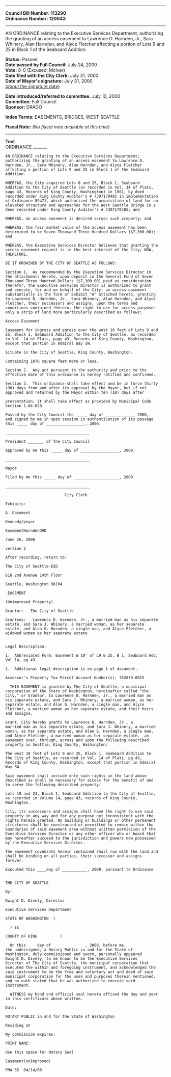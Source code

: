 * * * * *  
  
**Council Bill Number: [](#h0)[](#h2)113290**   
**Ordinance Number: 120043**  
  
* * * * *  
  
AN ORDINANCE relating to the Executive Services Department; authorizing the granting of an access easement to Lawrence D. Harnden, Jr., Sara Whinery, Alan Harnden, and Alyce Fletcher affecting a portion of Lots 9 and 25 in Block 1 of the Seaboard Addition.  
  
**Status:** Passed   
**Date passed by Full Council:** July 24, 2000   
**Vote:** 8-0 (Excused: McIver)   
**Date filed with the City Clerk:** July 31, 2000   
**Date of Mayor's signature:** July 31, 2000   
[(about the signature date)](/~public/approvaldate.htm)   
  
  
**Date introduced/referred to committee:** July 10, 2000   
**Committee:** Full Council   
**Sponsor:** DRAGO   
  
**Index Terms:** EASEMENTS, BRIDGES, WEST-SEATTLE  
  
**Fiscal Note:** *(No fiscal note available at this time)*  
  
* * * * *  
  
**Text**  
    ORDINANCE _______  
  
  
  
    AN ORDINANCE relating to the Executive Services Department;  
    authorizing the granting of an access easement to Lawrence D.  
    Harnden, Jr., Sara Whinery, Alan Harnden, and Alyce Fletcher  
    affecting a portion of Lots 9 and 25 in Block 1 of the Seaboard  
    Addition.  
  
    WHEREAS, the City acquired Lots 8 and 25, Block 1, Seaboard  
    Addition to the City of Seattle (as recorded in Vol. 14 of Plats,  
    page 43, Records of King County, Washington) in 1961, by deed  
    recorded under King County Auditor's # 7307170485 in implementation  
    of Ordinance 89471, which authorized the acquisition of land for an  
    elevated structure and approaches for the West Seattle Bridge in a  
    deed recorded under King County Auditor's # 7307170485; and  
  
    WHEREAS, an access easement is desired across such property; and  
  
    WHEREAS, the fair market value of the access easement has been  
    determined to be Seven Thousand Three Hundred Dollars ($7,300.00);  
    and  
  
    WHEREAS, the Executive Services Director believes that granting the  
    access easement request is in the best interest of the City; NOW,  
    THEREFORE,  
  
    BE IT ORDAINED BY THE CITY OF SEATTLE AS FOLLOWS:  
  
    Section 1.  As recommended by the Executive Services Director in  
    the attachments hereto, upon deposit in the General Fund of Seven  
    Thousand Three Hundred Dollars ($7,300.00) paid as consideration  
    therefor, the Executive Services Director is authorized to grant  
    and execute, for and on behalf of the City, an access easement  
    substantially in the form of Exhibit "A" attached hereto, granting  
    to Lawrence D. Harnden, Jr., Sara Whinery, Alan Harnden, and Alyce  
    Fletcher, their successors and assigns, upon the terms and  
    conditions contained therein, the right to use for access purposes  
    only a strip of land more particularly described as follows:  
  
    Access Easement  
  
    Easement for ingress and egress over the west 10 feet of Lots 9 and  
    25, Block 1, Seaboard Addition to the City of Seattle, as recorded  
    in Vol. 14 of Plats, page 43, Records of King County, Washington,  
    except that portion in Admiral Way SW.  
  
    Situate in the City of Seattle, King County, Washington.  
  
    Containing 1870 square feet more or less.  
  
    Section 2.  Any act pursuant to the authority and prior to the  
    effective date of this ordinance is hereby ratified and confirmed.  
  
    Section 3.  This ordinance shall take effect and be in force thirty  
    (30) days from and after its approval by the Mayor, but if not  
    approved and returned by the Mayor within ten (10) days after  
  
    presentation, it shall take effect as provided by Municipal Code  
    Section 1.04.020.  
  
    Passed by the City Council the _____ day of ____________, 2000,  
    and signed by me in open session in authentication of its passage  
    this _____ day of _________________, 2000.  
  
    _____________________________________  
  
    President _______ of the City Council  
  
    Approved by me this _____ day of _________________, 2000.  
  
    _____________________________________  
  
    Mayor  
  
    Filed by me this _____ day of ____________________, 2000.  
  
    _____________________________________  
  
                              City Clerk  
  
    Exhibits:  
  
    A. Easement  
  
    Kennedy/peyer  
  
    EasementHarndenORD  
  
    June 26, 2000  
  
    version 2  
  
    After recording, return to:  
  
    The City of Seattle-ESD  
  
    618 2nd Avenue 14th Floor  
  
    Seattle, Washington 98104  
  
     EASEMENT  
  
    (Unimproved Property)  
  
    Grantor:   The City of Seattle  
  
    Grantees:   Lawrence D. Harnden, Jr., a married man as his separate  
    estate, and Sara J. Whinery, a married woman, as her separate  
    estate, and Alan G. Harnden, a single man, and Alyce Fletcher, a  
    widowed woman as her separate estate  
  
  
    Legal Description:  
  
    1.  Abbreviated Form: Easement W 10' of L9 & 25, B 1, Seaboard Add.  
    Vol 14, pg 43  
  
    2.  Additional legal description is on page 1 of document.  
  
    Assessor's Property Tax Parcel Account Number(s): 762870-0015  
  
      THIS EASEMENT is granted by The City of Seattle, a municipal  
    corporation of the State of Washington, hereinafter called "the  
    City," or Grantor, to Lawrence D. Harnden, Jr., a married man as  
    his separate estate, and Sara J. Whinery, a married woman, as her  
    separate estate, and Alan G. Harnden, a single man, and Alyce  
    Fletcher, a married woman as her separate estate, and their heirs  
    and assigns.  
  
    Grant. City hereby grants to Lawrence D. Harnden, Jr., a  
    married man as his separate estate, and Sara J. Whinery, a married  
    woman, as her separate estate, and Alan G. Harnden, a single man,  
    and Alyce Fletcher, a married woman as her separate estate,  an  
    easement over, through, across and upon the following described  
    property in Seattle, King County, Washington:  
  
    The west 10 feet of Lots 9 and 25, Block 1, Seaboard Addition to  
    the City of Seattle, as recorded in Vol. 14 of Plats, pg 43,  
    Records of King County, Washington, except that portion in Admiral  
    Way SW.  
  
    Said easement shall include only such rights in the land above  
    described as shall be necessary for access for the benefit of and  
    to serve the following described property:  
  
    Lots 10 and 24, Block 1, Seaboard Addition to the City of Seattle,  
    as recorded in Volume 14, page 43, records of King County,  
    Washington.  
  
    City, its successors and assigns shall have the right to use said  
    property in any way and for any purpose not inconsistent with the  
    rights herein granted. No building or buildings or other permanent  
    structures shall be constructed or permitted to remain within the  
    boundaries of said easement area without written permission of the  
    Executive Services Director or any other officer who or board that  
    may hereafter succeed to the jurisdiction and powers now possessed  
    by the Executive Services Director.  
  
    The easement covenants herein contained shall run with the land and  
    shall be binding on all parties, their successor and assigns  
    forever.  
  
    Executed this ____day of ___________, 2000, pursuant to Ordinance  
    __________.  
  
    THE CITY OF SEATTLE  
  
    By:  
  
    Dwight D. Dively, Director  
  
    Executive Services Department  
  
    STATE OF WASHINGTON  )  
  
      ) ss  
  
    COUNTY OF KING          )  
  
      On this     day of               , 2000, before me,  
    the undersigned, a Notary Public in and for the State of  
    Washington, duly commissioned and sworn, personally appeared   
    Dwight D. Dively, to me known to be the Executive Services  
    Director of The City of Seattle, the municipal corporation that  
    executed the within and foregoing instrument, and acknowledged the  
    said instrument to be the free and voluntary act and deed of said  
    municipal corporation for the uses and purposes therein mentioned,  
    and on oath stated that he was authorized to execute said  
    instrument.  
  
      WITNESS my hand and official seal hereto affixed the day and year  
    in this certificate above written.  
  
    Date:  
  
    NOTARY PUBLIC in and for the State of Washington  
  
    Residing at  
  
    My commission expires:  
  
    PRINT NAME:  
  
    Use this space for Notary Seal  
  
    Easement(unimproved)  
  
    PMA 35  04/14/00  
